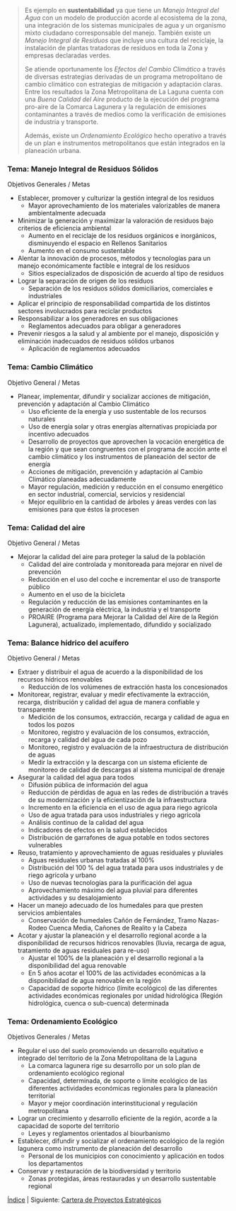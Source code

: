 
> Es ejemplo en **sustentabilidad** ya que tiene un _Manejo Integral del Agua_ con un modelo de producción acorde al ecosistema de la zona, una integración de los sistemas municipales de agua y un organismo mixto ciudadano corresponsable del manejo. También existe un _Manejo Integral de Residuos_ que incluye una cultura del reciclaje, la instalación de plantas tratadoras de residuos en toda la Zona y empresas declaradas verdes.
>
> Se atiende oportunamente los _Efectos del Cambio Climático_ a través de diversas estrategias derivadas de un programa metropolitano de cambio climático con estrategias de mitigación y adaptación claras. Entre los resultados la Zona Metropolitana de La Laguna cuenta con una _Buena Calidad del Aire_ producto de la ejecución del programa pro-aire de la Comarca Lagunera y la regulación de emisiones contaminantes a través de medios como la verificación de emisiones de industria y transporte.
>
> Además, existe un _Ordenamiento Ecológico_ hecho operativo a través de un plan e instrumentos metropolitanos que están integrados en la planeación urbana.

### Tema: Manejo Integral de Residuos Sólidos

Objetivos Generales / Metas

* Establecer, promover y culturizar la gestión integral de los residuos
    * Mayor aprovechamiento de los materiales valorizables de manera ambientalmente adecuada
* Minimizar la generación y maximizar la valoración de residuos bajo criterios de eficiencia ambiental
    * Aumento en el reciclaje de los residuos orgánicos e inorgánicos, disminuyendo el espacio en Rellenos Sanitarios
    * Aumento en el consumo sustentable
* Alentar la innovación de procesos, métodos y tecnologías para un manejo económicamente factible e integral de los residuos
    * Sitios especializados de disposición de acuerdo al tipo de residuos
* Lograr la separación de origen de los residuos
    * Separación de los residuos sólidos domiciliarios, comerciales e industriales
* Aplicar el principio de responsabilidad compartida de los distintos sectores involucrados para reciclar productos
* Responsabilizar a los generadores en sus obligaciones
    * Reglamentos adecuados para obligar a generadores
* Prevenir riesgos a la salud y al ambiente por el manejo, disposición y eliminación inadecuados de residuos sólidos urbanos
    * Aplicación de reglamentos adecuados

### Tema: Cambio Climático

Objetivo General / Metas

* Planear, implementar, difundir y socializar acciones de mitigación, prevención y adaptación al Cambio Climático
    * Uso eficiente de la energía y uso sustentable de los recursos naturales
    * Uso de energía solar y otras energías alternativas propiciada por incentivo adecuados
    * Desarrollo de proyectos que aprovechen la vocación energética de la región y que sean congruentes con el programa de acción ante el cambio climático y los instrumentos de planeación del sector de energía
    * Acciones de mitigación, prevención y adaptación al Cambio Climático planeadas adecuadamente
    * Mayor regulación, medición y reducción en el consumo energético en sector industrial, comercial, servicios y residencial
    * Mejor equilibrio en la cantidad de árboles y áreas verdes con las emisiones para que éstos la procesen

### Tema: Calidad del aire

Objetivo General / Metas

* Mejorar la calidad del aire para proteger la salud de la población
    * Calidad del aire controlada y monitoreada para mejorar en nivel de prevención
    * Reducción en el uso del coche e incrementar el uso de transporte público
    * Aumento en el uso de la bicicleta
    * Regulación y reducción de las emisiones contaminantes en la generación de energía eléctrica, la industria y el transporte
    * PROAIRE (Programa para Mejorar la Calidad del Aire de la Región Lagunera), actualizado, implementado, difundido y socializado

### Tema: Balance hídrico del acuífero

Objetivo General / Metas

* Extraer y distribuir el agua de acuerdo a la disponibilidad de los recursos hídricos renovables
    * Reducción de los volúmenes de extracción hasta los concesionados
* Monitorear, registrar, evaluar y medir efectivamente la extracción, recarga, distribución y calidad del agua de manera confiable y transparente
    * Medición de los consumos, extracción, recarga y calidad de agua en todos los pozos
    * Monitoreo, registro y evaluación de los consumos, extracción, recarga y calidad del agua de cada pozo
    * Monitoreo, registro y evaluación de la infraestructura de distribución de aguas
    * Medir la extracción y la descarga con un sistema eficiente de monitoreo de calidad de descargas al sistema municipal de drenaje
* Asegurar la calidad del agua para todos
    * Difusión pública de información del agua
    * Reducción de pérdidas de agua en las redes de distribución a través de su modernización y la eficientización de la infraestructura
    * Incremento en la eficiencia en el uso de agua para riego agrícola
    * Uso de agua tratada para usos industriales y riego agrícola
    * Análisis continuo de la calidad del agua
    * Indicadores de efectos en la salud establecidos
    * Distribución de garrafones de agua potable en todos sectores vulnerables
* Reuso, tratamiento y aprovechamiento de aguas residuales y pluviales
    * Aguas residuales urbanas tratadas al 100%
    * Distribución del 100 % del agua tratada para usos industriales y de riego agrícola y urbano
    * Uso de nuevas tecnologías para la purificación del agua
    * Aprovechamiento máximo del agua pluvial para diferentes actividades y su desalojamiento
* Hacer un manejo adecuado de los humedales para que presten servicios ambientales
    * Conservación de humedales Cañón de Fernández, Tramo Nazas-Rodeo Cuenca Media, Cañones de Realito y la Cabeza
* Acotar y ajustar la planeación y el desarrollo regional acorde a la disponibilidad de recursos hídricos renovables (lluvia, recarga de agua, tratamiento de aguas residuales para re-uso)
    * Ajustar el 100% de la planeación y el desarrollo regional a la disponibilidad del agua renovable
    * En 5 años acotar el 100% de las actividades económicas a la disponibilidad de agua renovable en la región
    * Capacidad de soporte hídrico (límite ecológico) de las diferentes actividades económicas regionales por unidad hidrológica (Región hidrológica, cuenca o sub-cuenca) determinada

### Tema: Ordenamiento Ecológico

Objetivos Generales / Metas

* Regular el uso del suelo promoviendo un desarrollo equitativo e integrado del territorio de la Zona Metropolitana de la Laguna
    * La comarca lagunera rige su desarrollo por un solo plan de ordenamiento ecológico regional
    * Capacidad, determinada, de soporte o límite ecológico de las diferentes actividades económicas regionales para la planeación territorial
    * Mayor y mejor coordinación interinstitucional y regulación metropolitana
* Lograr un crecimiento y desarrollo eficiente de la región, acorde a la capacidad de soporte del territorio
    * Leyes y reglamentos orientados al biourbanismo
* Establecer, difundir y socializar el ordenamiento ecológico de la región lagunera como instrumento de planeación del desarrollo
    * Personal de los municipios con conocimiento y aplicación en todos los departamentos
* Conservar y restauración de la biodiversidad y territorio
    * Zonas protegidas, áreas restauradas y un desarrollo sustentable regional

[Índice](indice.html) | Siguiente: [Cartera de Proyectos Estratégicos](cartera-proyectos.html)
